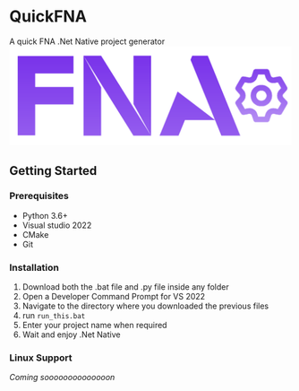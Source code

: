 # QuickFNA
A quick FNA .Net Native project generator 
![Logo](Resources/logo.png)

## Getting Started
### Prerequisites

* Python 3.6+
* Visual studio 2022
* CMake
* Git
### Installation
1. Download both the .bat file and .py file inside any folder
2. Open a Developer Command Prompt for VS 2022
3. Navigate to the directory where you downloaded the previous files
4. run ```run_this.bat ```
5. Enter your project name when required
6. Wait and enjoy .Net Native 

### Linux Support
_Coming soooooooooooooon_
